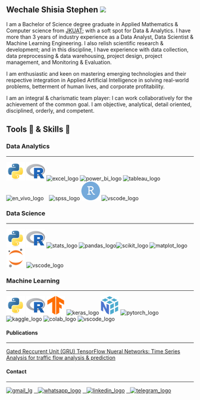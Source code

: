 ## Wechale Shisia Stephen <img src="https://raw.githubusercontent.com/MartinHeinz/MartinHeinz/master/wave.gif" width="30px">


I am a Bachelor of Science degree graduate in Applied Mathematics & Computer science from <a href='https://www.jkuat.ac.ke' target='_blank'>JKUAT</a>; with a soft spot for Data & Analytics. I have more than 3 years of industry experience as a Data Analyst, Data Scientist & Machine Learning Engineering. I also relish scientific research & development; and in this discipline, I have experience with data collection, data preprocessing & data warehousing, project design, project management, and Monitoring & Evaluation. 

I am enthusiastic and keen on mastering emerging technologies and their respective integration in Applied Artificial Intelligence in solving real-world problems, betterment of human lives, and corporate profitability. 

I am an integral & charismatic team player: I can work collaboratively for the achievement of the common goal. 
I am objective, analytical, detail oriented, disciplined, orderly, and competent.

## Tools 🧰 & Skills 💼

### Data Analytics 
---
<img src='https://github.com/devicons/devicon/blob/master/icons/python/python-original.svg' alt='python_logo' width='50' height='50'/> <img src='https://github.com/devicons/devicon/blob/master/icons/r/r-original.svg' alt='R_logo' width='50' height='50'/> <img src='https://www.svgrepo.com/show/373589/excel.svg' alt='excel_logo' width='50' height='50'/> <img src='https://upload.wikimedia.org/wikipedia/commons/thumb/c/cf/New_Power_BI_Logo.svg/1024px-New_Power_BI_Logo.svg.png' alt='power_bi_logo' width='50' height='50'/> <img src='https://www.svgrepo.com/show/354428/tableau-icon.svg' alt='tableau_logo' width='50' height='50'/> <img src='https://upload.wikimedia.org/wikipedia/commons/c/c4/Envivio_logo.jpg?20190302210822' alt='en_vivo_logo' width='123' height='50'/> &ensp; <img src='https://www.pngfind.com/pngs/m/339-3393438_spss-spss-logo-hd-png-download.png' alt='spss_logo' width='50' height='50'/> <img src='https://github.com/devicons/devicon/blob/master/icons/rstudio/rstudio-original.svg' alt='rstudio_logo' width='50' height='50'/> <img src='https://www.svgrepo.com/show/374173/vscode3.svg' alt='vscode_logo' width='50' height='50'/>


### Data Science 
---
<img src='https://github.com/devicons/devicon/blob/master/icons/python/python-original.svg' alt='python_logo' width='50' height='50'/> <img src='https://github.com/devicons/devicon/blob/master/icons/r/r-original.svg' alt='R_logo' width='50' height='50'/> <img src='https://www.statsmodels.org/stable/_images/statsmodels-logo-v2.svg' alt='stats_logo' width='120' height='50'/> <img src='https://upload.wikimedia.org/wikipedia/commons/thumb/e/ed/Pandas_logo.svg/640px-Pandas_logo.svg.png' alt='pandas_logo' width='100' height='50'/><img src='https://upload.wikimedia.org/wikipedia/commons/thumb/0/05/Scikit_learn_logo_small.svg/1280px-Scikit_learn_logo_small.svg.png' alt='scikit_logo' width='80' height='50'/> <img src='https://upload.wikimedia.org/wikipedia/commons/thumb/8/84/Matplotlib_icon.svg/180px-Matplotlib_icon.svg.png?20150311090915' alt='matplot_logo' width='50' height='50'/> <img src='https://github.com/devicons/devicon/blob/master/icons/jupyter/jupyter-original.svg' alt='jupyter_logo' width='50' height='50'/> <img src='https://www.svgrepo.com/show/374173/vscode3.svg' alt='vscode_logo' width='50' height='50'/>

### Machine Learning 

---
<img src='https://github.com/devicons/devicon/blob/master/icons/python/python-original.svg' alt='python_logo' width='50' height='50'/> <img src='https://github.com/devicons/devicon/blob/master/icons/r/r-original.svg' alt='R_logo' width='50' height='50'/> <img src='https://github.com/devicons/devicon/blob/master/icons/tensorflow/tensorflow-original.svg' alt='tensorflow_logo' width='50' height='50'/> <img src='https://upload.wikimedia.org/wikipedia/commons/thumb/a/ae/Keras_logo.svg/640px-Keras_logo.svg.png' alt='keras_logo' width='50' height='50'/> <img src='https://github.com/devicons/devicon/blob/master/icons/numpy/numpy-original.svg' alt='numpy_logo' width='50' height='50'/> <img src='https://upload.wikimedia.org/wikipedia/commons/9/96/Pytorch_logo.png?20211003060202' alt='pytorch_logo' width='85' height='45'/> <img src='https://res.cloudinary.com/dyd911kmh/image/upload/v1647430873/kaggle_logo_icon_168474_4eb653edb6.png' alt='kaggle_logo' width='85' height='60'/> <img src='https://upload.wikimedia.org/wikipedia/commons/thumb/d/d0/Google_Colaboratory_SVG_Logo.svg/1200px-Google_Colaboratory_SVG_Logo.svg.png' alt='colab_logo' width='90' height='60'/> <img src='https://www.svgrepo.com/show/374173/vscode3.svg' alt='vscode_logo' width='50' height='50'/>



#### Publications
---
<a href="https://www.researchgate.net/publication/366154898_Deployment_of_Time_Series_Analysis_and_the_TensorFlow_GRU_model_in_traffic_flow_prediction" target='_blank'>Gated Reccurent Unit (GRU) TensorFlow Nueral Networks: Time Series Analysis for traffic flow analysis & prediction </a>

#### Contact
---
<a href='mailto:stevensheasier@gmail.com' target='_blank'> <img src='https://cdn.worldvectorlogo.com/logos/official-gmail-icon-2020-.svg' alt='gmail_lg' width='25' height='25'></a>
<a href='https://wa.me/254799762433' target='_blank'> &ensp; <img src='https://upload.wikimedia.org/wikipedia/commons/thumb/6/6b/WhatsApp.svg/2044px-WhatsApp.svg.png' alt='whatsapp_logo' width='25' height='25'/></a> <a href='https://www.linkedin.com/in/stephen-shisia-105924450/' target='_blank'> &ensp; <img src='https://upload.wikimedia.org/wikipedia/commons/thumb/e/e9/Linkedin_icon.svg/256px-Linkedin_icon.svg.png?20110609134306' alt='linkedin_logo' width='25' height='25'/></a>
<a href='https://t.me/wessware' target='_blank'> &ensp; <img src='https://upload.wikimedia.org/wikipedia/commons/thumb/8/82/Telegram_logo.svg/512px-Telegram_logo.svg.png?20220101141644' alt='telegram_logo' width='25' height='25'/></a>
